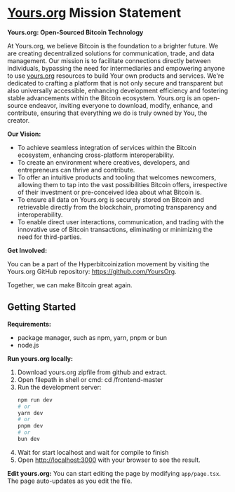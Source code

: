 # [Yours.org](http://Yours.org) Mission Statement

**Yours.org: Open-Sourced Bitcoin Technology**

At Yours.org, we believe Bitcoin is the foundation to a brighter future. We are creating decentralized solutions for communication, trade, and data management. Our mission is to facilitate connections directly between individuals, bypassing the need for intermediaries and empowering anyone to use [yours.org](http://yours.org) resources to build Your own products and services. We're dedicated to crafting a platform that is not only secure and transparent but also universally accessible, enhancing development efficiency and fostering stable advancements within the Bitcoin ecosystem. Yours.org is an open-source endeavor, inviting everyone to download, modify, enhance, and contribute, ensuring that everything we do is truly owned by You, the creator.

**Our Vision:**

- To achieve seamless integration of services within the Bitcoin ecosystem, enhancing cross-platform interoperability.
- To create an environment where creatives, developers, and entrepreneurs can thrive and contribute.
- To offer an intuitive products and tooling that welcomes newcomers, allowing them to tap into the vast possibilities Bitcoin offers, irrespective of their investment or pre-conceived idea about what Bitcoin is.
- To ensure all data on Yours.org is securely stored on Bitcoin and retrievable directly from the blockchain, promoting transparency and interoperability.
- To enable direct user interactions, communication, and trading with the innovative use of Bitcoin transactions, eliminating or minimizing the need for third-parties.

**Get Involved:**

You can be a part of the Hyperbitcoinization movement by visiting the Yours.org GitHub repository: https://github.com/YoursOrg.

Together, we can make Bitcoin great again.



## Getting Started

**Requirements:** 
- package manager, such as npm, yarn, pnpm or bun 
- node.js

**Run yours.org locally:**
1) Download yours.org zipfile from github and extract.
2) Open filepath in shell or cmd:
   cd /frontend-master
4) Run the development server:
   ```bash
   npm run dev
   # or
   yarn dev
   # or
   pnpm dev
   # or
   bun dev
   ```
5) Wait for start localhost and wait for compile to finish
6) Open [http://localhost:3000](http://localhost:3000) with your browser to see the result.

**Edit yours.org:**
You can start editing the page by modifying `app/page.tsx`. The page auto-updates as you edit the file.
